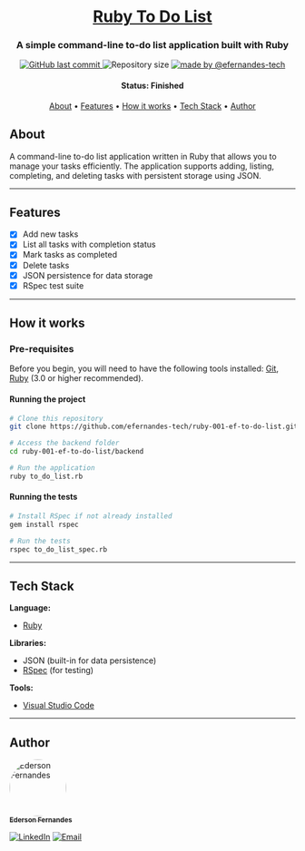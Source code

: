<h1 align="center">
    <a href="#" alt="Ruby To Do List">Ruby To Do List</a>
</h1>

<h3 align="center">
    A simple command-line to-do list application built with Ruby
</h3>

<p align="center">
    <a href="https://github.com/efernandes-tech/ruby-001-ef-to-do-list/commits/main">
        <img alt="GitHub last commit" src="https://img.shields.io/github/last-commit/efernandes-tech/ruby-001-ef-to-do-list">
    </a>
    <img alt="Repository size" src="https://img.shields.io/github/repo-size/efernandes-tech/ruby-001-ef-to-do-list">
    <a href="https://edersonfernandes.com.br">
        <img alt="made by @efernandes-tech" src="https://img.shields.io/badge/Made_by-@efernandes%E2%80%93tech-blue">
    </a>
</p>

<h4 align="center">
    Status: Finished
</h4>

<p align="center">
    <a href="#about">About</a> •
    <a href="#features">Features</a> •
    <a href="#how-it-works">How it works</a> •
    <a href="#tech-stack">Tech Stack</a> •
    <a href="#author">Author</a>
</p>

## About

A command-line to-do list application written in Ruby that allows you to manage your tasks efficiently. The application supports adding, listing, completing, and deleting tasks with persistent storage using JSON.

---

## Features

-   [x] Add new tasks
-   [x] List all tasks with completion status
-   [x] Mark tasks as completed
-   [x] Delete tasks
-   [x] JSON persistence for data storage
-   [x] RSpec test suite

---

## How it works

### Pre-requisites

Before you begin, you will need to have the following tools installed:
[Git](https://git-scm.com), [Ruby](https://www.ruby-lang.org/) (3.0 or higher recommended).

#### Running the project

```bash
# Clone this repository
git clone https://github.com/efernandes-tech/ruby-001-ef-to-do-list.git

# Access the backend folder
cd ruby-001-ef-to-do-list/backend

# Run the application
ruby to_do_list.rb
```

#### Running the tests

```bash
# Install RSpec if not already installed
gem install rspec

# Run the tests
rspec to_do_list_spec.rb
```

---

## Tech Stack

**Language:**

-   [Ruby](https://www.ruby-lang.org/)

**Libraries:**

-   JSON (built-in for data persistence)
-   [RSpec](https://rspec.info/) (for testing)

**Tools:**

-   [Visual Studio Code](https://code.visualstudio.com/)

---

## Author

<a href="https://github.com/efernandes-tech">
    <img style="border-radius: 50%;" src="https://github.com/efernandes-tech.png" width="100px;" alt="Ederson Fernandes" />
    <br />
    <sub><b>Ederson Fernandes</b></sub>
</a>

[![LinkedIn](https://img.shields.io/badge/LinkedIn-Connect-blue?logo=linkedin)](https://www.linkedin.com/in/efernandes-tech)
[![Email](https://img.shields.io/badge/Email-Contact-red?logo=gmail)](mailto:efernandes.tech@gmail.com)
